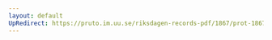 ```yaml
---
layout: default
UpRedirect: https://pruto.im.uu.se/riksdagen-records-pdf/1867/prot-1867--fk--330/prot-1867--fk--330_036.pdf
---
```

